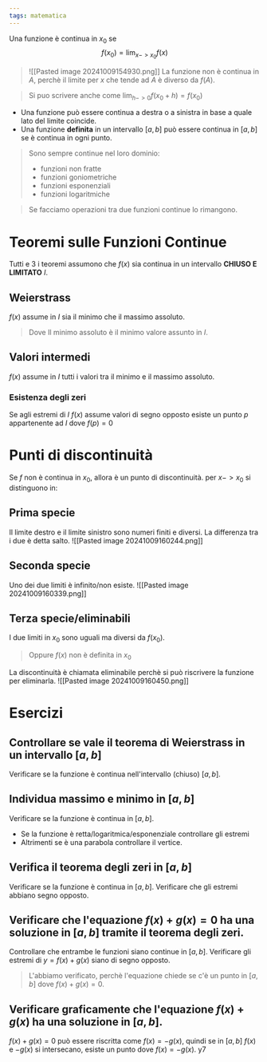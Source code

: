 ```yaml
---
tags: matematica
---
```


Una funzione è continua in $x_0$ se 
$$f(x_0)=\lim_{x->x_0} f(x)$$
>![[Pasted image 20241009154930.png]]
>La funzione non è continua in $A$, perchè il limite per $x$ che tende ad $A$ è diverso da $f(A)$.

>Si puo scrivere anche come $\lim_{h->0} f(x_0+h)=f(x_0)$

- Una funzione può essere continua a destra o a sinistra in base a quale lato del limite coincide.
- Una funzione __definita__ in un intervallo $[a,b]$ può essere continua in $[a,b]$ se è continua in ogni punto.
>Sono sempre continue nel loro dominio:
>- funzioni non fratte
>- funzioni goniometriche
>- funzioni esponenziali 
>- funzioni logaritmiche

>Se facciamo operazioni tra due funzioni continue lo rimangono.

# Teoremi sulle Funzioni Continue 
Tutti e 3 i teoremi assumono che $f(x)$ sia continua in un intervallo __CHIUSO E LIMITATO__ $I$.
## Weierstrass
$f(x)$ assume in $I$ sia il minimo che il massimo assoluto.
>Dove Il minimo assoluto è il minimo valore assunto in $I$.

>
## Valori intermedi
$f(x)$ assume in $I$ tutti i valori tra il minimo e il massimo assoluto.
### Esistenza degli zeri
Se agli estremi di $I$ $f(x)$ assume valori di segno opposto esiste un punto $p$ appartenente ad $I$ dove $f(p)=0$

# Punti di discontinuità
Se $f$ non è continua in $x_0$, allora è un punto di discontinuità.
per $x->x_{0}$ si distinguono in:

## Prima specie
Il limite destro e il limite sinistro sono numeri finiti e diversi.
La differenza tra i due è detta salto.
![[Pasted image 20241009160244.png]]
## Seconda specie
Uno dei due limiti è infinito/non esiste.
![[Pasted image 20241009160339.png]]
## Terza specie/eliminabili
I due limiti in $x_0$ sono uguali ma diversi da $f(x_0)$.
>Oppure $f(x)$ non è definita in $x_0$ 

La discontinuità è chiamata eliminabile perchè si può riscrivere la funzione per eliminarla.
![[Pasted image 20241009160450.png]]

# Esercizi
## Controllare se vale il teorema di Weierstrass in un intervallo $[a,b]$
Verificare se la funzione è continua nell'intervallo (chiuso) $[a,b]$.
## Individua massimo e minimo in $[a,b]$
Verificare se la funzione è continua in $[a,b]$.
- Se la funzione è retta/logaritmica/esponenziale controllare gli estremi 
- Altrimenti se è una parabola controllare il vertice.
## Verifica il teorema degli zeri in $[a,b]$
Verificare se la funzione è continua in $[a,b]$.
Verificare che gli estremi abbiano segno opposto.

##  Verificare che l'equazione $f(x)+g(x)=0$ ha una soluzione in $[a,b]$ tramite il teorema degli zeri. 
Controllare che entrambe le funzioni siano continue in $[a,b]$.
Verificare gli estremi di $y=f(x)+g(x)$ siano di segno opposto.
>L'abbiamo verificato, perchè l'equazione chiede se c'è un punto in $[a,b]$ dove $f(x)+g(x)=0$.

##  Verificare graficamente che l'equazione $f(x)+g(x)$ ha una soluzione in $[a,b]$.
$f(x)+g(x)=0$ può essere riscritta come $f(x)=-g(x)$, quindi se in $[a,b]$ $f(x)$ e $-g(x)$ si intersecano, esiste un punto dove  $f(x)=-g(x)$.
y7